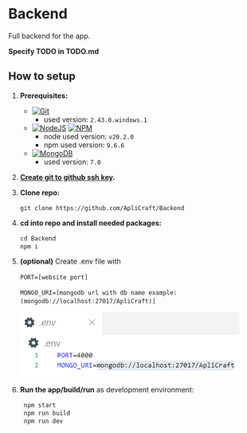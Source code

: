 # Backend

Full backend for the app.

**Specify TODO in TODO.md**

## How to setup

1. **Prerequisites:**

   - [![Git](https://img.shields.io/badge/git-%23F05033.svg?style=for-the-badge&logo=git&logoColor=white)](https://git-scm.com/downloads)
     - used version: `2.43.0.windows.1`
   - [![NodeJS](https://img.shields.io/badge/node.js-6DA55F?style=for-the-badge&logo=node.js&logoColor=white)](https://nodejs.org/en/download/prebuilt-installer) [![NPM](https://img.shields.io/badge/NPM-%23CB3837.svg?style=for-the-badge&logo=npm&logoColor=white)](https://nodejs.org/en/download/prebuilt-installer)
     - node used version: `v20.2.0`
     - npm used version: `9.6.6`
   - [![MongoDB](https://img.shields.io/badge/MongoDB-4EA94B?style=for-the-badge&logo=mongodb&logoColor=white)](https://mongodb.com)
     - used version: `7.0`

2. **[Create git to github ssh key](https://docs.github.com/en/authentication/connecting-to-github-with-ssh/adding-a-new-ssh-key-to-your-github-account).**
3. **Clone repo:**

   ```powershell|terminal|shell
   git clone https://github.com/ApliCraft/Backend
   ```

4. **cd into repo and install needed packages:**

   ```powershell|terminal|shell
   cd Backend
   npm i
   ```

5. **(optional)** Create .env file with

   `PORT=[website port]`

   `MONGO_URI=[mongodb url with db name example: (mongodb://localhost:27017/ApliCraft)]`

   ![alt text](./assets/image.png)

6. **Run the app/build/run** as development environment:

   ```powershell|terminal|shell
    npm start
    npm run build
    npm run dev
   ```
